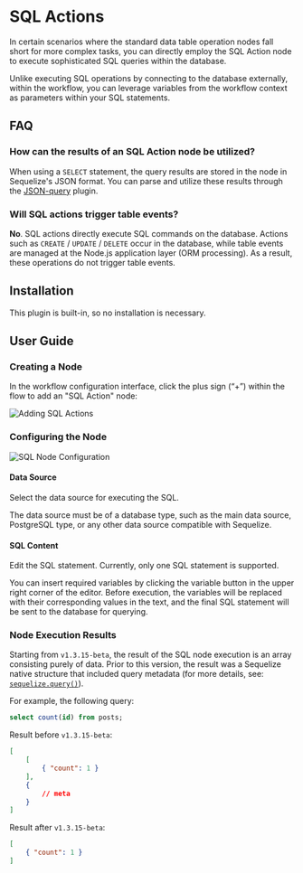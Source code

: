 # SQL Actions

In certain scenarios where the standard data table operation nodes fall short for more complex tasks, you can directly employ the SQL Action node to execute sophisticated SQL queries within the database.

Unlike executing SQL operations by connecting to the database externally, within the workflow, you can leverage variables from the workflow context as parameters within your SQL statements.

## FAQ

### How can the results of an SQL Action node be utilized?

When using a `SELECT` statement, the query results are stored in the node in Sequelize's JSON format. You can parse and utilize these results through the [JSON-query](/handbook/workflow-json-query) plugin.

### Will SQL actions trigger table events?

**No**. SQL actions directly execute SQL commands on the database. Actions such as `CREATE` / `UPDATE` / `DELETE` occur in the database, while table events are managed at the Node.js application layer (ORM processing). As a result, these operations do not trigger table events.

## Installation

This plugin is built-in, so no installation is necessary.

## User Guide

### Creating a Node

In the workflow configuration interface, click the plus sign (“+”) within the flow to add an "SQL Action" node:

![Adding SQL Actions](https://static-docs.nocobase.com/0ce40a226d7a5bf3717813e27da40e62.png)

### Configuring the Node

![SQL Node Configuration](https://static-docs.nocobase.com/98611dc13bcda04348bd0856561a7b04.png)

#### Data Source

Select the data source for executing the SQL.

The data source must be of a database type, such as the main data source, PostgreSQL type, or any other data source compatible with Sequelize.

#### SQL Content

Edit the SQL statement. Currently, only one SQL statement is supported.

You can insert required variables by clicking the variable button in the upper right corner of the editor. Before execution, the variables will be replaced with their corresponding values in the text, and the final SQL statement will be sent to the database for querying.

### Node Execution Results

Starting from `v1.3.15-beta`, the result of the SQL node execution is an array consisting purely of data. Prior to this version, the result was a Sequelize native structure that included query metadata (for more details, see: [`sequelize.query()`](https://sequelize.org/api/v6/class/src/sequelize.js~sequelize#instance-method-query)).

For example, the following query:

```sql
select count(id) from posts;
```

Result before `v1.3.15-beta`:

```json
[
    [
        { "count": 1 }
    ],
    {
        // meta
    }
]
```

Result after `v1.3.15-beta`:

```json
[
    { "count": 1 }
]
```

